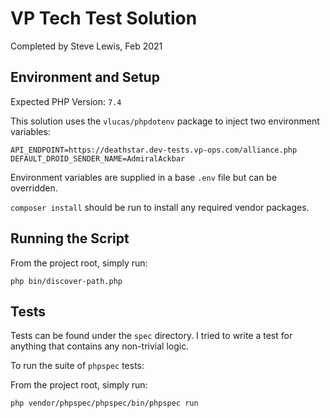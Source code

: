 # VP Tech Test Solution

Completed by Steve Lewis, Feb 2021

## Environment and Setup

Expected PHP Version: `7.4`

This solution uses the `vlucas/phpdotenv` package to inject two environment variables: 

```
API_ENDPOINT=https://deathstar.dev-tests.vp-ops.com/alliance.php
DEFAULT_DROID_SENDER_NAME=AdmiralAckbar
```

Environment variables are supplied in a base `.env` file but can be overridden.

`composer install` should be run to install any required vendor packages.

## Running the Script

From the project root, simply run:

`php bin/discover-path.php`

## Tests

Tests can be found under the `spec` directory. I tried to write a test for anything that contains any non-trivial logic.

To run the suite of `phpspec` tests:

From the project root, simply run:

`php vendor/phpspec/phpspec/bin/phpspec run`
